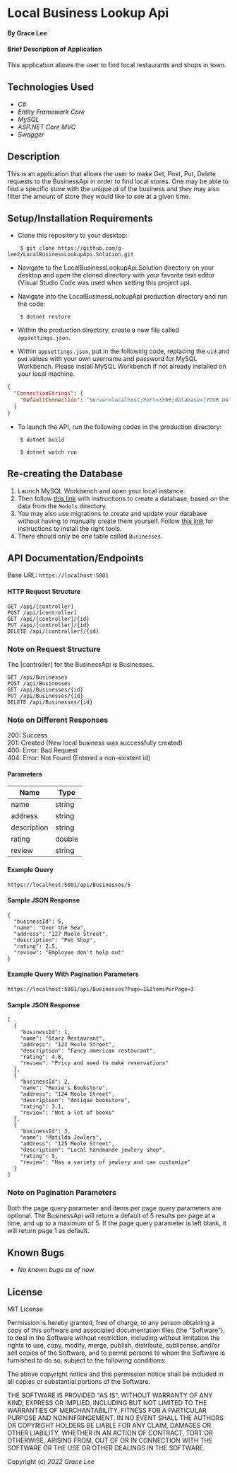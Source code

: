 # Local Business Lookup Api

#### By Grace Lee

#### Brief Description of Application

This application allows the user to find local restaurants and shops in town.

## Technologies Used

- _C#_
- _Entity Framework Core_
- _MySQL_
- _ASP.NET Core MVC_
- _Swagger_

## Description

This is an application that allows the user to make Get, Post, Put, Delete requests to the BusinessApi in order to find local stores. One may be able to find a specific store with the unique id of the business and they may also filter the amount of store they would like to see at a given time.

## Setup/Installation Requirements

- Clone this repository to your desktop:

```
    $ git clone https://github.com/g-lee2/LocalBusinessLookupApi.Solution.git
```

- Navigate to the LocalBusinessLookupApi.Solution directory on your desktop and open the cloned directory with your favorite text editor (Visual Studio Code was used when setting this project up).

- Navigate into the LocalBusinessLookupApi production directory and run the code:

```
    $ dotnet restore
```

- Within the production directory, create a new file called `appsettings.json`.

- Within `appsettings.json`, put in the following code, replacing the `uid` and `pwd` values with your own username and password for MySQL Workbench. Please install MySQL Workbench if not already installed on your local machine.

```json
{
  "ConnectionStrings": {
    "DefaultConnection": "Server=localhost;Port=3306;database=[YOUR_DATABASE_NAME];uid=[YOUR_ID];pwd=[YOUR_PASSWORD];"
  }
}
```

- To launch the API, run the following codes in the production directory:

```
    $ dotnet build
```

```
    $ dotnet watch run
```

## Re-creating the Database

1. Launch MySQL Workbench and open your local instance.
2. Then follow [this link](https://www.learnhowtoprogram.com/c-and-net-part-time/database-basics/introduction-to-mysql-workbench-creating-a-database) with instructions to create a database, based on the data from the `Models` directory.
3. You may also use migrations to create and update your database without having to manually create them yourself. Follow [this link](https://www.learnhowtoprogram.com/c-and-net-part-time/many-to-many-relationships/code-first-development-and-migrations) for instructions to install the right tools.
4. There should only be one table called `Businesses`.

## API Documentation/Endpoints

Base URL: `https://localhost:5001`

#### HTTP Request Structure

```
GET /api/[controller]
POST /api/[controller]
GET /api/[controller]/{id}
PUT /api/[controller]/{id}
DELETE /api/[controller]/{id}
```

### Note on Request Structure

The [controller] for the BusinessApi is Businesses.

```
GET /api/Businesses
POST /api/Businesses
GET /api/Businesses/{id}
PUT /api/Businesses/{id}
DELETE /api/Businesses/{id}
```

### Note on Different Responses

200: Success<br>
201: Created (New local business was successfully created)<br>
400: Error: Bad Request<br>
404: Error: Not Found (Entered a non-existent id)<br>

#### Parameters

| Name        | Type   |
| ----------- | ------ |
| name        | string |
| address     | string |
| description | string |
| rating      | double |
| review      | string |

#### Example Query

```
https://localhost:5001/api/Businesses/5
```

#### Sample JSON Response

```
{
  "businessId": 5,
  "name": "Over the Sea",
  "address": "127 Moole Street",
  "description": "Pet Shop",
  "rating": 2.5,
  "review": "Employee don't help out"
}
```

#### Example Query With Pagination Parameters

```
https://localhost:5001/api/Businesses?Page=1&ItemsPerPage=3
```

#### Sample JSON Response

```
[
  {
    "businessId": 1,
    "name": "Starz Restaurant",
    "address": "123 Moole Street",
    "description": "Fancy american restaurant",
    "rating": 4.6,
    "review": "Pricy and need to make reservations"
  },
  {
    "businessId": 2,
    "name": "Rexie's Bookstore",
    "address": "124 Moole Street",
    "description": "Antique bookstore",
    "rating": 3.1,
    "review": "Not a lot of books"
  },
  {
    "businessId": 3,
    "name": "Matilda Jewlers",
    "address": "125 Moole Street",
    "description": "Local handmande jewlery shop",
    "rating": 5,
    "review": "Has a variety of jewlery and can customize"
  }
]
```

### Note on Pagination Parameters

Both the page query parameter and items per page query parameters are optional. The BusinessApi will return a default of 5 results per page at a time, and up to a maximum of 5. If the page query parameter is left blank, it will return page 1 as default.

## Known Bugs

- _No known bugs as of now_

## License

MIT License

Permission is hereby granted, free of charge, to any person obtaining a copy
of this software and associated documentation files (the "Software"), to deal
in the Software without restriction, including without limitation the rights
to use, copy, modify, merge, publish, distribute, sublicense, and/or sell
copies of the Software, and to permit persons to whom the Software is
furnished to do so, subject to the following conditions:

The above copyright notice and this permission notice shall be included in all
copies or substantial portions of the Software.

THE SOFTWARE IS PROVIDED "AS IS", WITHOUT WARRANTY OF ANY KIND, EXPRESS OR
IMPLIED, INCLUDING BUT NOT LIMITED TO THE WARRANTIES OF MERCHANTABILITY,
FITNESS FOR A PARTICULAR PURPOSE AND NONINFRINGEMENT. IN NO EVENT SHALL THE
AUTHORS OR COPYRIGHT HOLDERS BE LIABLE FOR ANY CLAIM, DAMAGES OR OTHER
LIABILITY, WHETHER IN AN ACTION OF CONTRACT, TORT OR OTHERWISE, ARISING FROM,
OUT OF OR IN CONNECTION WITH THE SOFTWARE OR THE USE OR OTHER DEALINGS IN THE
SOFTWARE.

Copyright (c) _2022_ _Grace Lee_
